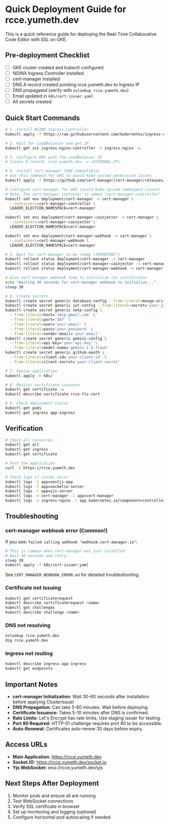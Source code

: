 # Quick Deployment Guide for rcce.yumeth.dev

This is a quick reference guide for deploying the Real-Time Collaborative Code Editor with SSL on GKE.

## Pre-deployment Checklist

- [ ] GKE cluster created and kubectl configured
- [ ] NGINX Ingress Controller installed
- [ ] cert-manager installed
- [ ] DNS A record created pointing rcce.yumeth.dev to Ingress IP
- [ ] DNS propagated (verify with `nslookup rcce.yumeth.dev`)
- [ ] Email updated in `k8s/cert-issuer.yaml`
- [ ] All secrets created

## Quick Start Commands

```bash
# 1. Install NGINX Ingress Controller
kubectl apply -f https://raw.githubusercontent.com/kubernetes/ingress-nginx/controller-v1.9.4/deploy/static/provider/cloud/deploy.yaml

# 2. Wait for LoadBalancer and get IP
kubectl get svc ingress-nginx-controller -n ingress-nginx -w

# 3. Configure DNS with the LoadBalancer IP
# Create A record: rcce.yumeth.dev -> <EXTERNAL-IP>

# 4. Install cert-manager (GKE-compatible)
# Use this command for GKE to avoid kube-system permission issues
kubectl apply -f https://github.com/cert-manager/cert-manager/releases/download/v1.13.0/cert-manager.yaml

# Configure cert-manager for GKE (avoid kube-system namespace issues)
# Note: The cert-manager container is named "cert-manager-controller"
kubectl set env deployment/cert-manager -n cert-manager \
  --containers=cert-manager-controller \
  LEADER_ELECTION_NAMESPACE=cert-manager

kubectl set env deployment/cert-manager-cainjector -n cert-manager \
  --containers=cert-manager-cainjector \
  LEADER_ELECTION_NAMESPACE=cert-manager

kubectl set env deployment/cert-manager-webhook -n cert-manager \
  --containers=cert-manager-webhook \
  LEADER_ELECTION_NAMESPACE=cert-manager

# 5. Wait for cert-manager to be ready (IMPORTANT!)
kubectl rollout status deployment/cert-manager -n cert-manager
kubectl rollout status deployment/cert-manager-cainjector -n cert-manager
kubectl rollout status deployment/cert-manager-webhook -n cert-manager

# Give cert-manager webhook time to initialize its certificates
echo "Waiting 30 seconds for cert-manager webhook to initialize..."
sleep 30

# 6. Create secrets
kubectl create secret generic database-config --from-literal=mongo-uri='your-mongo-uri'
kubectl create secret generic jwt-config --from-literal=secret='your-jwt-secret'
kubectl create secret generic smtp-config \
  --from-literal=host='smtp.gmail.com' \
  --from-literal=port='587' \
  --from-literal=user='your-email' \
  --from-literal=pass='your-password' \
  --from-literal=sender-email='your-email'
kubectl create secret generic gemini-config \
  --from-literal=api-key='your-api-key' \
  --from-literal=model-name='gemini-1.5-flash'
kubectl create secret generic github-oauth \
  --from-literal=client-id='your-client-id' \
  --from-literal=client-secret='your-client-secret'

# 7. Deploy application
kubectl apply -k k8s/

# 8. Monitor certificate issuance
kubectl get certificate -w
kubectl describe certificate rcce-tls-cert

# 9. Check deployment status
kubectl get pods
kubectl get ingress app-ingress
```

## Verification

```bash
# Check all resources
kubectl get all
kubectl get ingress
kubectl get certificate

# Test the application
curl -I https://rcce.yumeth.dev

# Check logs if issues occur
kubectl logs -l app=nextjs-app
kubectl logs -l app=socketio-server
kubectl logs -l app=yjs-server
kubectl logs -n cert-manager -l app=cert-manager
kubectl logs -n ingress-nginx -l app.kubernetes.io/component=controller
```

## Troubleshooting

### cert-manager webhook error (Common!)
If you see: `failed calling webhook "webhook.cert-manager.io"`:
```bash
# This is common when cert-manager was just installed
# Wait 30 seconds and retry:
sleep 30
kubectl apply -f k8s/cert-issuer.yaml
```
See `CERT_MANAGER_WEBHOOK_ERROR.md` for detailed troubleshooting.

### Certificate not issuing
```bash
kubectl get certificaterequest
kubectl describe certificaterequest <name>
kubectl get challenges
kubectl describe challenge <name>
```

### DNS not resolving
```bash
nslookup rcce.yumeth.dev
dig rcce.yumeth.dev
```

### Ingress not routing
```bash
kubectl describe ingress app-ingress
kubectl get endpoints
```

## Important Notes

- **cert-manager Initialization:** Wait 30-60 seconds after installation before applying ClusterIssuer
- **DNS Propagation:** Can take 5-60 minutes. Wait before deploying.
- **Certificate Issuance:** Takes 5-10 minutes after DNS is confirmed.
- **Rate Limits:** Let's Encrypt has rate limits. Use staging issuer for testing.
- **Port 80 Required:** HTTP-01 challenge requires port 80 to be accessible.
- **Auto-Renewal:** Certificates auto-renew 30 days before expiry.

## Access URLs

- **Main Application:** https://rcce.yumeth.dev
- **Socket.IO:** https://rcce.yumeth.dev/socket.io
- **Yjs WebSocket:** wss://rcce.yumeth.dev/yjs

## Next Steps After Deployment

1. Monitor pods and ensure all are running
2. Test WebSocket connections
3. Verify SSL certificate in browser
4. Set up monitoring and logging (optional)
5. Configure horizontal pod autoscaling if needed

